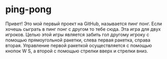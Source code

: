 # ping-pong
Привет! Это мой первый проект на GitHub, называется пинг понг. Если хочешь сыграть в пинг понг с другом то тебе сюда.
Эта игра для двух игроков. Целью этой игры является забить гол другому игроку с помощью прямоугольной ракетки, слева первая ракетка, справа вторая. Управление первой ракеткой осуществляется с помощью кнопок W S, а второй с помощью стрелки вверх и стрелки вниз.

